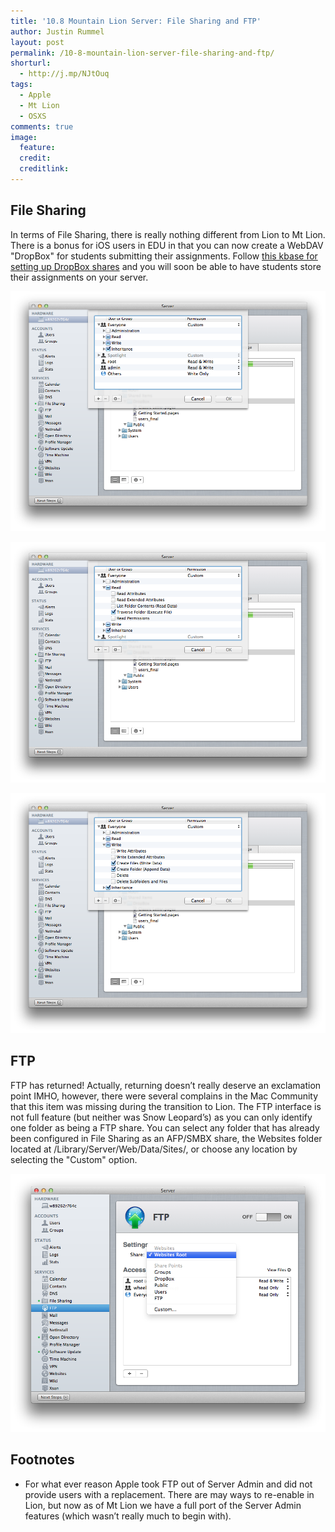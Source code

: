 ```yaml
---
title: '10.8 Mountain Lion Server: File Sharing and FTP'
author: Justin Rummel
layout: post
permalink: /10-8-mountain-lion-server-file-sharing-and-ftp/
shorturl:
  - http://j.mp/NJtOuq
tags: 
  - Apple
  - Mt Lion
  - OSXS
comments: true
image:
  feature:
  credit:
  creditlink:
---
```

File Sharing
---
In terms of File Sharing, there is really nothing different from Lion to Mt Lion. There is a bonus for iOS users in EDU in that you can now create a WebDAV "DropBox" for students submitting their assignments. Follow [this kbase for setting up DropBox shares][PH8034] and you will soon be able to have students store their assignments on your server.

[PH8034]: http://support.apple.com/kb/PH8034

![1-mtl-dropbox][1-mtl-dropbox]

![2-mtl-dropbox][2-mtl-dropbox]

![3-mtl-dropbox][3-mtl-dropbox]

FTP
---
FTP has returned! Actually, returning doesn’t really deserve an exclamation point IMHO, however, there were several complains in the Mac Community that this item was missing during the transition to Lion.  The FTP interface is not full feature (but neither was Snow Leopard’s) as you can only identify one folder as being a FTP share. You can select any folder that has already been configured in File Sharing as an AFP/SMBX share, the Websites folder located at /Library/Server/Web/Data/Sites/, or choose any location by selecting the "Custom" option.

![4-mtl-dropbox][4-mtl-dropbox]

Footnotes
---
*   For what ever reason Apple took FTP out of Server Admin and did not provide users with a replacement. There are may ways to re-enable in Lion, but now as of Mt Lion we have a full port of the Server Admin features (which wasn’t really much to begin with).

[1-mtl-dropbox]: /images/2012/07/1-mtl-dropbox.png
[2-mtl-dropbox]: /images/2012/07/2-mtl-dropbox.png
[3-mtl-dropbox]: /images/2012/07/3-mtl-dropbox.png
[4-mtl-dropbox]: /images/2012/07/1-mtl-FTP.png

